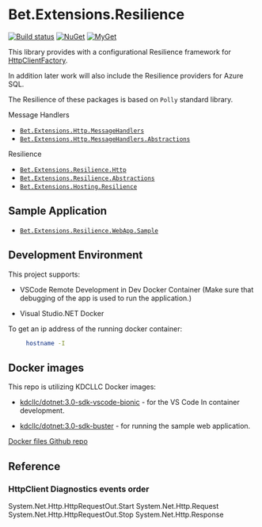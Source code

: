 # Bet.Extensions.Resilience

[![Build status](https://ci.appveyor.com/api/projects/status/tmqs7xbq1aqee3md/branch/master?svg=true)](https://ci.appveyor.com/project/kdcllc/bet-extensions-resilience/branch/master)
[![NuGet](https://img.shields.io/nuget/v/Bet.Extensions.Resilience.Http.svg)](https://www.nuget.org/packages?q=Bet.Extensions.Resilience.Http)
[![MyGet](https://img.shields.io/myget/kdcllc/v/Bet.Extensions.Resilience.Http.svg?label=myget)](https://www.myget.org/F/kdcllc/api/v2)

This library provides with a configurational Resilience framework for [HttpClientFactory](https://docs.microsoft.com/en-us/dotnet/architecture/microservices/implement-resilient-applications/use-httpclientfactory-to-implement-resilient-http-requests).

In addition later work will also include the Resilience providers for Azure SQL.

The Resilience of these packages is based on `Polly` standard library.

Message Handlers

- [`Bet.Extensions.Http.MessageHandlers`](./src/Bet.Extensions.Http.MessageHandlers/README.md)
- [`Bet.Extensions.Http.MessageHandlers.Abstractions`](./src/Bet.Extensions.Http.MessageHandlers.Abstractions/README.md)

Resilience

- [`Bet.Extensions.Resilience.Http`](./src/Bet.Extensions.Resilience.Http/README.md)
- [`Bet.Extensions.Resilience.Abstractions`](./src/Bet.Extensions.Resilience.Abstractions/README.md)
- [`Bet.Extensions.Hosting.Resilience`](./src/Bet.Extensions.Hosting.Resilience/README.md)


## Sample Application

- [`Bet.Extensions.Resilience.WebApp.Sample`](./src/Bet.Extensions.Resilience.WebApp.Sample/README.md)

## Development Environment

This project supports:

- VSCode Remote Development in Dev Docker Container (Make sure that debugging of the app is used to run the application.)

- Visual Studio.NET Docker

To get an ip address of the running docker container:

```bash
     hostname -I
```

## Docker images

This repo is utilizing KDCLLC Docker images:

- [kdcllc/dotnet:3.0-sdk-vscode-bionic](https://hub.docker.com/r/kdcllc/dotnet/tags) - for the VS Code In container development.

- [kdcllc/dotnet:3.0-sdk-buster](https://hub.docker.com/r/kdcllc/dotnet/tags) - for running the sample web application.

[Docker files Github repo](https://github.com/kdcllc/docker/blob/master/dotnet/dotnet-docker.md)

## Reference



### HttpClient Diagnostics events order

System.Net.Http.HttpRequestOut.Start
System.Net.Http.Request
System.Net.Http.HttpRequestOut.Stop
System.Net.Http.Response
